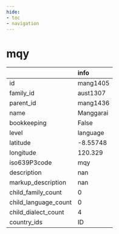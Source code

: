 ```yaml
---
hide:
- toc
- navigation
---
```

# mqy
|                      | info      |
|:---------------------|:----------|
| id                   | mang1405  |
| family_id            | aust1307  |
| parent_id            | mang1436  |
| name                 | Manggarai |
| bookkeeping          | False     |
| level                | language  |
| latitude             | -8.55748  |
| longitude            | 120.329   |
| iso639P3code         | mqy       |
| description          | nan       |
| markup_description   | nan       |
| child_family_count   | 0         |
| child_language_count | 0         |
| child_dialect_count  | 4         |
| country_ids          | ID        |